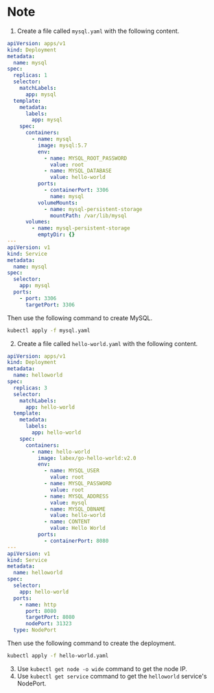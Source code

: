 # Note

1. Create a file called `mysql.yaml` with the following content.

```yaml
apiVersion: apps/v1
kind: Deployment
metadata:
  name: mysql
spec:
  replicas: 1
  selector:
    matchLabels:
      app: mysql
  template:
    metadata:
      labels:
        app: mysql
    spec:
      containers:
        - name: mysql
          image: mysql:5.7
          env:
            - name: MYSQL_ROOT_PASSWORD
              value: root
            - name: MYSQL_DATABASE
              value: hello-world
          ports:
            - containerPort: 3306
              name: mysql
          volumeMounts:
            - name: mysql-persistent-storage
              mountPath: /var/lib/mysql
      volumes:
        - name: mysql-persistent-storage
          emptyDir: {}
---
apiVersion: v1
kind: Service
metadata:
  name: mysql
spec:
  selector:
    app: mysql
  ports:
    - port: 3306
      targetPort: 3306
```

Then use the following command to create MySQL.

```bash
kubectl apply -f mysql.yaml
```

2.  Create a file called `hello-world.yaml` with the following content.

```yaml
apiVersion: apps/v1
kind: Deployment
metadata:
  name: helloworld
spec:
  replicas: 3
  selector:
    matchLabels:
      app: hello-world
  template:
    metadata:
      labels:
        app: hello-world
    spec:
      containers:
        - name: hello-world
          image: labex/go-hello-world:v2.0
          env:
            - name: MYSQL_USER
              value: root
            - name: MYSQL_PASSWORD
              value: root
            - name: MYSQL_ADDRESS
              value: mysql
            - name: MYSQL_DBNAME
              value: hello-world
            - name: CONTENT
              value: Hello World
          ports:
            - containerPort: 8080
---
apiVersion: v1
kind: Service
metadata:
  name: helloworld
spec:
  selector:
    app: hello-world
  ports:
    - name: http
      port: 8080
      targetPort: 8080
      nodePort: 31323
  type: NodePort
```

Then use the following command to create the deployment.

```bash
kubectl apply -f hello-world.yaml
```

3. Use `kubectl get node -o wide` command to get the node IP.
4. Use `kubectl get service` command to get the `helloworld` service's NodePort.
